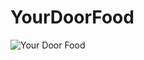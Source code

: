 # YourDoorFood

![Your Door Food](https://user-images.githubusercontent.com/107456964/220406389-20f8b8d8-ac28-4c2a-b5ed-95f6e1d9afa0.jpg)
